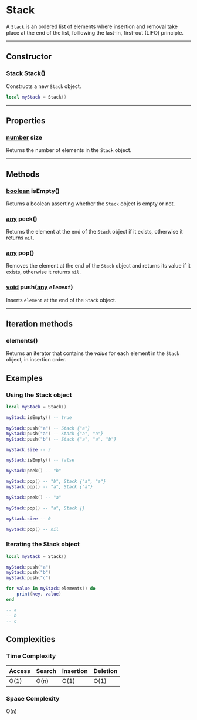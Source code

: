 # Stack
A `Stack` is an ordered list of elements where insertion and removal take place at the end of the list, folllowing the last-in, first-out (LIFO) principle.

---

## Constructor

### [Stack](stack.md) Stack()
Constructs a new `Stack` object.

```lua
local myStack = Stack()
```

---

## Properties

### [number](https://developer.roblox.com/en-us/articles/Numbers) size
Returns the number of elements in the `Stack` object.

---

## Methods

### [boolean](https://developer.roblox.com/en-us/articles/Boolean) isEmpty()
Returns a boolean asserting whether the `Stack` object is empty or not.

### [any]() peek()
Returns the element at the end of the `Stack` object if it exists, otherwise it returns `nil`.

### [any]() pop()
Removes the element at the end of the `Stack` object and returns its value if it exists, otherwise it returns `nil`.

### [void]() push([any]() *`element`*)
Inserts `element` at the end of the `Stack` object.

---

## Iteration methods

### elements()
Returns an iterator that contains the *value* for each element in the `Stack` object, in insertion order.

## Examples

### Using the Stack object
```lua
local myStack = Stack()

myStack:isEmpty() -- true

myStack:push("a") -- Stack {"a"}
myStack:push("a") -- Stack {"a", "a"}
myStack:push("b") -- Stack {"a", "a", "b"}

myStack.size -- 3

myStack:isEmpty() -- false

myStack:peek() -- "b"

myStack:pop() -- "b", Stack {"a", "a"}
myStack:pop() -- "a", Stack {"a"}

myStack:peek() -- "a"

myStack:pop() -- "a", Stack {}

myStack.size -- 0

myStack:pop() -- nil
```

### Iterating the Stack object

```lua
local myStack = Stack()

myStack:push("a")
myStack:push("b")
myStack:push("c")

for value in myStack:elements() do
    print(key, value)
end

-- a
-- b
-- c
```

## Complexities

### Time Complexity
| **Access** | **Search** | **Insertion** | **Deletion** |
|------------|------------|---------------|--------------|
| O(1)       | O(n)       | O(1)          | O(1)         |

### Space Complexity
O(n)
